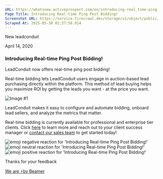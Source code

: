 ```yaml
---
URL: https://whatsnew.activeprospect.com/en/introducing-real_time-ping-post-bidding
Page Title: Introducing Real-time Ping Post Bidding!
Screenshot URL: https://service.firecrawl.dev/storage/v1/object/public/media/screenshot-b9d0641e-c45e-46e5-804e-4ca76a679ec2.png
Scraped At: 2025-05-30 01:37:58.914
---
```


New
leadconduit

April 14, 2020

### Introducing Real-time Ping Post Bidding!

LeadConduit now offers real-time ping post bidding!

Real-time bidding lets LeadConduit users engage in auction-based lead purchasing directly within the platform. This method of lead buying helps you maximize ROI by getting the leads you want - at the price you want.

![Image #1](https://app.getbeamer.com/pictures?id=73522-77-977-977-9P--_ve-_vQsJeUzvv71t77-9c--_vQdo77-9M2Rq77-9NXt477-977-9dTxJ77-9fw..&v=4)

LeadConduit makes it easy to configure and automate bidding, onboard lead sellers, and analyze the metrics that matter.

Real-time bidding is currently available for professional and enterprise tier clients. Click [here](https://activeprospect.com/products/leadconduit/real-time-bidding/) to learn more and reach out to your client success manager or [contact our sales team](https://activeprospect.com/contact-us/) to get started today!

![emoji negative reaction for 'Introducing Real-time Ping Post Bidding!'](https://app.getbeamer.com/images/emojiNeg.svg)![emoji neutral reaction for 'Introducing Real-time Ping Post Bidding!'](https://app.getbeamer.com/images/emojiNeut.svg)![emoji positive reaction for 'Introducing Real-time Ping Post Bidding!'](https://app.getbeamer.com/images/emojiPos.svg)

Thanks for your feedback

[We are ⚡by Beamer](https://www.getbeamer.com/?ref=watermark_MErKJCnu12412_public&company=ActiveProspect&watermarkRef=powered&utm_term=MErKJCnu12412&utm_content=ActiveProspect&utm_source=standalone&utm_medium=footer&utm_campaign=powered)
